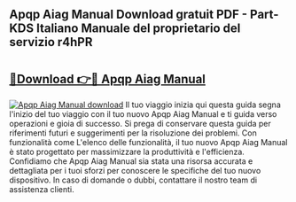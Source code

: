 ## Apqp Aiag Manual Download gratuit PDF - Part-KDS Italiano Manuale del proprietario del servizio r4hPR

# <h2><a href="http://dfaczpf.blite.top/?on=Apqp+Aiag+Manual">🔗Download 👉🔴 Apqp Aiag Manual</a></h2>

[![Apqp Aiag Manual download](https://i.imgur.com/lujVjoI.png)](http://dfaczpf.blite.top/?on=Apqp+Aiag+Manual)
Il tuo viaggio inizia qui questa guida segna l'inizio del tuo viaggio con il tuo nuovo Apqp Aiag Manual e ti guida verso operazioni e gioia di successo. Si prega di conservare questa guida per riferimenti futuri e suggerimenti per la risoluzione dei problemi. Con funzionalità come L'elenco delle funzionalità, il tuo nuovo Apqp Aiag Manual è stato progettato per massimizzare la produttività e l'efficienza. Confidiamo che Apqp Aiag Manual sia stata una risorsa accurata e dettagliata per i tuoi sforzi per conoscere le specifiche del tuo nuovo dispositivo. In caso di domande o dubbi, contattare il nostro team di assistenza clienti.
